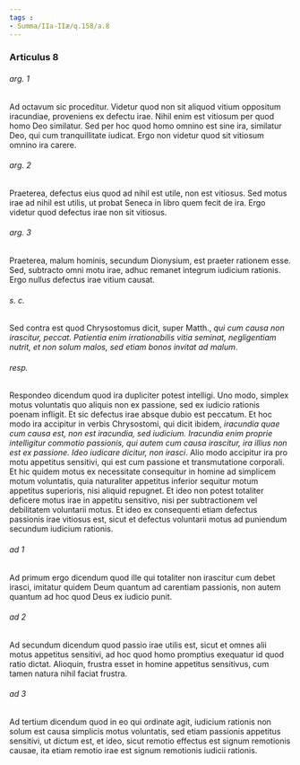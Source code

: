 ```yaml
---
tags : 
- Summa/IIa-IIæ/q.158/a.8
---
```


### Articulus 8

###### arg. 1
Ad octavum sic proceditur. Videtur quod non sit aliquod vitium oppositum iracundiae, proveniens ex defectu irae. Nihil enim est vitiosum per quod homo Deo similatur. Sed per hoc quod homo omnino est sine ira, similatur Deo, qui cum tranquillitate iudicat. Ergo non videtur quod sit vitiosum omnino ira carere.

###### arg. 2
Praeterea, defectus eius quod ad nihil est utile, non est vitiosus. Sed motus irae ad nihil est utilis, ut probat Seneca in libro quem fecit de ira. Ergo videtur quod defectus irae non sit vitiosus.

###### arg. 3
Praeterea, malum hominis, secundum Dionysium, est praeter rationem esse. Sed, subtracto omni motu irae, adhuc remanet integrum iudicium rationis. Ergo nullus defectus irae vitium causat.

###### s. c.
Sed contra est quod Chrysostomus dicit, super Matth., *qui cum causa non irascitur, peccat. Patientia enim irrationabilis vitia seminat, negligentiam nutrit, et non solum malos, sed etiam bonos invitat ad malum*.

###### resp.
Respondeo dicendum quod ira dupliciter potest intelligi. Uno modo, simplex motus voluntatis quo aliquis non ex passione, sed ex iudicio rationis poenam infligit. Et sic defectus irae absque dubio est peccatum. Et hoc modo ira accipitur in verbis Chrysostomi, qui dicit ibidem, *iracundia quae cum causa est, non est iracundia, sed iudicium. Iracundia enim proprie intelligitur commotio passionis, qui autem cum causa irascitur, ira illius non est ex passione. Ideo iudicare dicitur, non irasci*. Alio modo accipitur ira pro motu appetitus sensitivi, qui est cum passione et transmutatione corporali. Et hic quidem motus ex necessitate consequitur in homine ad simplicem motum voluntatis, quia naturaliter appetitus inferior sequitur motum appetitus superioris, nisi aliquid repugnet. Et ideo non potest totaliter deficere motus irae in appetitu sensitivo, nisi per subtractionem vel debilitatem voluntarii motus. Et ideo ex consequenti etiam defectus passionis irae vitiosus est, sicut et defectus voluntarii motus ad puniendum secundum iudicium rationis.

###### ad 1
Ad primum ergo dicendum quod ille qui totaliter non irascitur cum debet irasci, imitatur quidem Deum quantum ad carentiam passionis, non autem quantum ad hoc quod Deus ex iudicio punit.

###### ad 2
Ad secundum dicendum quod passio irae utilis est, sicut et omnes alii motus appetitus sensitivi, ad hoc quod homo promptius exequatur id quod ratio dictat. Alioquin, frustra esset in homine appetitus sensitivus, cum tamen natura nihil faciat frustra.

###### ad 3
Ad tertium dicendum quod in eo qui ordinate agit, iudicium rationis non solum est causa simplicis motus voluntatis, sed etiam passionis appetitus sensitivi, ut dictum est, et ideo, sicut remotio effectus est signum remotionis causae, ita etiam remotio irae est signum remotionis iudicii rationis.

